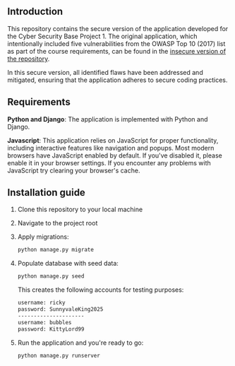 ## Introduction

This repository contains the secure version of the application developed for the Cyber Security Base Project 1. The original application, which intentionally included five vulnerabilities from the OWASP Top 10 (2017) list as part of the course requirements, can be found in the [insecure version of the repository](https://github.com/LerkkaP/twitter-insecure).

In this secure version, all identified flaws have been addressed and mitigated, ensuring that the application adheres to secure coding practices.



## Requirements

**Python and Django**: The application is implemented with Python and Django.

**Javascript**: This application relies on JavaScript for proper functionality, including interactive features like navigation and popups. Most modern browsers have JavaScript enabled by default. If you've disabled it, please enable it in your browser settings. If you encounter any problems with JavaScript try clearing your browser's cache.

## Installation guide


1. Clone this repository to your local machine

2. Navigate to the project root

3. Apply migrations:

   ```bash
   python manage.py migrate
   ```

4. Populate database with seed data:

   ```bash
   python manage.py seed
   ```
   This creates the following accounts for testing purposes:

   ```bash
   username: ricky
   password: SunnyvaleKing2025
   ---------------------
   username: bubbles
   password: KittyLord99
   ```
   
5. Run the application and you're ready to go:

   ```bash
   python manage.py runserver
   ```

